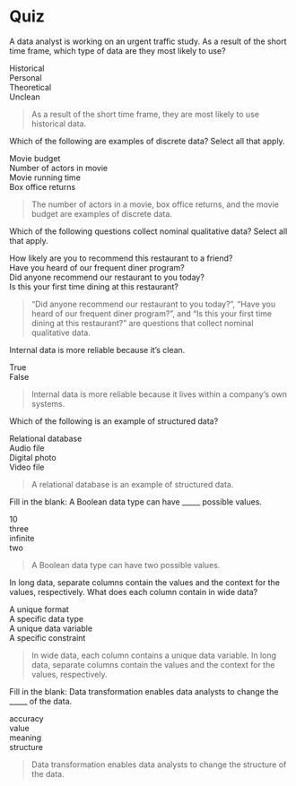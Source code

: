 # Quiz
A data analyst is working on an urgent traffic study. As a result of the short time frame, which type of data are they most likely to use?

Historical     
Personal    
Theoretical     
Unclean     

> As a result of the short time frame, they are most likely to use historical data.

Which of the following are examples of discrete data? Select all that apply.

Movie budget    
Number of actors in movie   
Movie running time    
Box office returns    

> The number of actors in a movie, box office returns, and the movie budget are examples of discrete data.

Which of the following questions collect nominal qualitative data? Select all that apply.

How likely are you to recommend this restaurant to a friend?    
Have you heard of our frequent diner program?   
Did anyone recommend our restaurant to you today?   
Is this your first time dining at this restaurant?    

> “Did anyone recommend our restaurant to you today?”, “Have you heard of our frequent diner program?”, and “Is this your first time dining at this restaurant?” are questions that collect nominal qualitative data.

Internal data is more reliable because it’s clean.

True    
False   

> Internal data is more reliable because it lives within a company’s own systems.

Which of the following is an example of structured data?

Relational database   
Audio file    
Digital photo   
Video file    

> A relational database is an example of structured data.

Fill in the blank: A Boolean data type can have _____ possible values.

10    
three   
infinite    
two   

> A Boolean data type can have two possible values.

In long data, separate columns contain the values and the context for the values, respectively. What does each column contain in wide data?

A unique format   
A specific data type    
A unique data variable    
A specific constraint   

> In wide data, each column contains a unique data variable. In long data, separate columns contain the values and the context for the values, respectively. 

Fill in the blank: Data transformation enables data analysts to change the _____ of the data.

accuracy    
value   
meaning   
structure   

> Data transformation enables data analysts to change the structure of the data.

